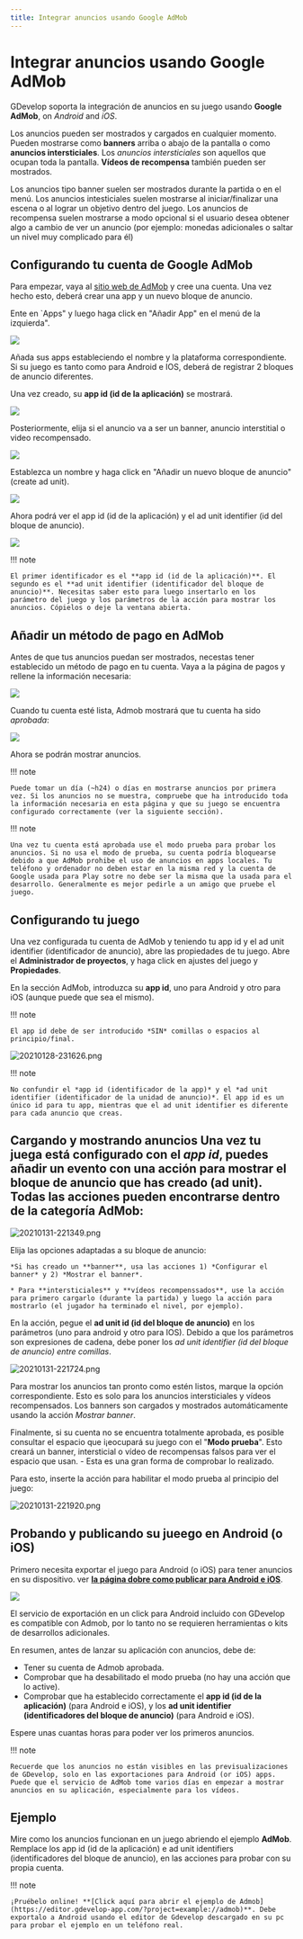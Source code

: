 ```yaml
---
title: Integrar anuncios usando Google AdMob
---
```

# Integrar anuncios usando Google AdMob

GDevelop soporta la integración de anuncios en su juego usando **Google AdMob**, on *Android* and *iOS*.

Los anuncios pueden ser mostrados y cargados en cualquier momento. Pueden mostrarse como **banners** arriba o abajo de la pantalla o como **anuncios intersticiales**. Los _anuncios intersticiales_ son aquellos que ocupan toda la pantalla. **Vídeos de recompensa** también pueden ser mostrados.

Los anuncios tipo banner suelen ser mostrados durante la partida o en el menú. Los anuncios intesticiales suelen mostrarse al iniciar/finalizar una escena o al lograr un objetivo dentro del juego. Los anuncios de recompensa suelen mostrarse a modo opcional si el usuario desea obtener algo a cambio de ver un anuncio (por ejemplo: monedas adicionales o saltar un nivel muy complicado para él)

## Configurando tu cuenta de Google AdMob

Para empezar, vaya al [sitio web de AdMob](https://www.google.com/admob/) y cree una cuenta. Una vez hecho esto, deberá crear una app y un nuevo bloque de anuncio.

Ente en `Apps" y luego haga click en "Añadir App" en el menú de la izquierda".

![](/gdevelop5/all-features/admob-left-menu-add-app.png)

Añada sus apps estableciendo el nombre y la plataforma correspondiente. Si su juego es tanto como para Android e IOS, deberá de registrar 2 bloques de anuncio diferentes.

Una vez creado, su **app id (id de la aplicación)** se mostrará.

![](/gdevelop5/all-features/admob-app-created.png)

Posteriormente, elija si el anuncio va a ser un banner, anuncio interstitial o video recompensado.

![](/gdevelop5/all-features/admob-choose-ads-type.png)

Establezca un nombre y haga click en "Añadir un nuevo bloque de anuncio" (create ad unit).

![](/gdevelop5/all-features/admob-banner-setup.png)

Ahora podrá ver el app id (id de la aplicación) y el ad unit identifier (id del bloque de anuncio).

![](/gdevelop5/all-features/admob-adunit-id.png)

!!! note

    El primer identificador es el **app id (id de la aplicación)**. El segundo es el **ad unit identifier (identificador del bloque de anuncio)**. Necesitas saber esto para luego insertarlo en los parámetro del juego y los parámetros de la acción para mostrar los anuncios. Cópielos o deje la ventana abierta.

## Añadir un método de pago en AdMob

Antes de que tus anuncios puedan ser mostrados, necestas tener establecido un método de pago en tu cuenta. Vaya a la página de pagos y rellene la información necesaria:

![](/gdevelop5/all-features/admob-payments-menu.png)

Cuando tu cuenta esté lista, Admob mostrará que tu cuenta ha sido *aprobada*:

![](/gdevelop5/all-features/admob-account-approved.png)

Ahora se podrán mostrar anuncios.

!!! note

    Puede tomar un día (~h24) o días en mostrarse anuncios por primera vez. Si los anuncios no se muestra, compruebe que ha introducido toda la información necesaria en esta página y que su juego se encuentra configurado correctamente (ver la siguiente sección).

!!! note

    Una vez tu cuenta está aprobada use el modo prueba para probar los anuncios. Si no usa el modo de prueba, su cuenta podría bloquearse debido a que AdMob prohibe el uso de anuncios en apps locales. Tu teléfono y ordenador no deben estar en la misma red y la cuenta de Google usada para Play sotre no debe ser la misma que la usada para el desarrollo. Generalmente es mejor pedirle a un amigo que pruebe el juego.

## Configurando tu juego

Una vez configurada tu cuenta de AdMob y teniendo tu app id y el ad unit identifier (identificador de anuncio), abre las propiedades de tu juego. Abre el **Administrador de proyectos**, y haga click en ajustes del juego y **Propiedades**.

En la sección AdMob, introduzca su **app id**, uno para Android y otro para iOS (aunque puede que sea el mismo).

!!! note

    El app id debe de ser introducido *SIN* comillas o espacios al principio/final.

![20210128-231626.png](/gdevelop5/all-features/admob/pasted/20210128-231626.png)

!!! note

    No confundir el *app id (identificador de la app)* y el *ad unit identifier (identificador de la unidad de anuncio)*. El app id es un único id para tu app, mientras que el ad unit identifier es diferente para cada anuncio que creas.

## Cargando y mostrando anuncios Una vez tu juega está configurado con el *app id*, puedes añadir un evento con una acción para mostrar el bloque de anuncio que has creado (ad unit). Todas las acciones pueden encontrarse dentro de la categoría AdMob:

![20210131-221349.png](/gdevelop5/all-features/admob/pasted/20210131-221349.png)

Elija las opciones adaptadas a su bloque de anuncio:

    *Si has creado un **banner**, usa las acciones 1) *Configurar el banner* y 2) *Mostrar el banner*.

    * Para **intersticiales** y **vídeos recompenssados**, use la acción para primero cargarlo (durante la partida) y luego la acción para mostrarlo (el jugador ha terminado el nivel, por ejemplo).

En la acción, pegue el **ad unit id (id del bloque de anuncio)** en los parámetros (uno para android y otro para IOS). Debido a que los parámetros son expresiones de cadena, debe poner los *ad unit identifier (id del bloque de anuncio) entre comillas*.

![20210131-221724.png](/gdevelop5/all-features/admob/pasted/20210131-221724.png)

Para mostrar los anuncios tan pronto como estén listos, marque la opción correspondiente. Esto es solo para los anuncios intersticiales y vídeos recompensados. Los banners son cargados y mostrados automáticamente usando la acción *Mostrar banner*.

Finalmente, si su cuenta no se encuentra totalmente aprobada, es posible consultar el espacio que i¡eocupará su juego con el "**Modo prueba**". Esto creará un banner, intersticial o vídeo de recompensas falsos para ver el espacio que usan. - Esta es una gran forma de comprobar lo realizado.

Para esto, inserte la acción para habilitar el modo prueba al principio del juego:

![20210131-221920.png](/gdevelop5/all-features/admob/pasted/20210131-221920.png)

## Probando y publicando su jueego en Android (o iOS)

Primero necesita exportar el juego para Android (o iOS) para tener anuncios en su dispositivo. ver **[la página dobre como publicar para Android e iOS](/gdevelop5/publishing/android_and_ios)**.

![](/gdevelop5/all-features/export-android.png)

El servicio de exportación en un click para Android incluido con GDevelop es compatible con Admob, por lo tanto no se requieren herramientas o kits de desarrollos adicionales.

En resumen, antes de lanzar su aplicación con anuncios, debe de:

- Tener su cuenta de Admob aprobada.
- Comprobar que ha desabilitado el modo prueba (no hay una acción que lo active).
- Comprobar que ha establecido correctamente el **app id (id de la aplicación)** (para Android e iOS), y los **ad unit identifier (identificadores del bloque de anuncio)** (para Android e iOS).

Espere unas cuantas horas para poder ver los primeros anuncios.

!!! note

    Recuerde que los anuncios no están visibles en las previsualizaciones de GDevelop, solo en las exportaciones para Android (or iOS) apps. Puede que el servicio de AdMob tome varios días en empezar a mostrar anuncios en su aplicación, especialmente para los vídeos.

## Ejemplo

Mire como los anuncios funcionan en un juego abriendo el ejemplo **AdMob**. Remplace los app id (id de la aplicación) e ad unit identifiers (identificadores del bloque de anuncio), en las acciones para probar con su propia cuenta.

!!! note

    ¡Pruébelo online! **[Click aquí para abrir el ejemplo de Admob](https://editor.gdevelop-app.com/?project=example://admob)**. Debe exportalo a Android usando el editor de Gdevelop descargado en su pc para probar el ejemplo en un teléfono real.
